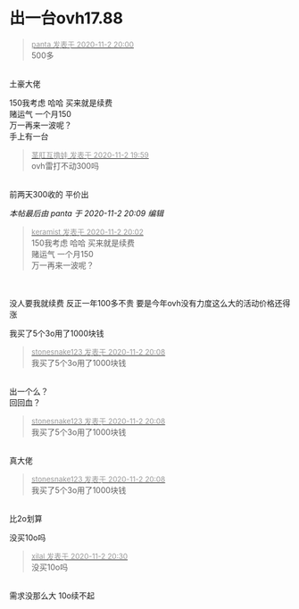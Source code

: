 # 出一台ovh17.88


<div class="quote"><blockquote><font size="2"><a href="https://www.hostloc.com/forum.php?mod=redirect&amp;goto=findpost&amp;pid=9390805&amp;ptid=761426" target="_blank"><font color="#999999">panta 发表于 2020-11-2 20:00</font></a></font><br />
500多</blockquote></div><br />
土豪大佬

150我考虑 哈哈 买来就是续费<br />
赌运气 一个月150<br />
万一再来一波呢？<br />
手上有一台

<div class="quote"><blockquote><font size="2"><a href="https://www.hostloc.com/forum.php?mod=redirect&amp;goto=findpost&amp;pid=9390801&amp;ptid=761426" target="_blank"><font color="#999999">茎肛互撸娃 发表于 2020-11-2 19:59</font></a></font><br />
ovh雷打不动300吗</blockquote></div><br />
前两天300收的 平价出<img src="static/image/smiley/default/lol.gif" smilieid="12" border="0" alt="" />

<i class="pstatus"> 本帖最后由 panta 于 2020-11-2 20:09 编辑 </i><br />
<div class="quote"><blockquote><font size="2"><a href="https://www.hostloc.com/forum.php?mod=redirect&amp;goto=findpost&amp;pid=9390824&amp;ptid=761426" target="_blank"><font color="#999999">keramist 发表于 2020-11-2 20:02</font></a></font><br />
150我考虑 哈哈 买来就是续费<br />
赌运气 一个月150<br />
万一再来一波呢？</blockquote></div><br />
<br />
没人要我就续费 反正一年100多不贵 要是今年ovh没有力度这么大的活动价格还得涨 <img src="static/image/smiley/default/lol.gif" smilieid="12" border="0" alt="" /> 

我买了5个3o用了1000块钱

<div class="quote"><blockquote><font size="2"><a href="https://www.hostloc.com/forum.php?mod=redirect&amp;goto=findpost&amp;pid=9390852&amp;ptid=761426" target="_blank"><font color="#999999">stonesnake123 发表于 2020-11-2 20:08</font></a></font><br />
我买了5个3o用了1000块钱</blockquote></div><br />
出一个么？<br />
回回血？

<div class="quote"><blockquote><font size="2"><a href="https://www.hostloc.com/forum.php?mod=redirect&amp;goto=findpost&amp;pid=9390852&amp;ptid=761426" target="_blank"><font color="#999999">stonesnake123 发表于 2020-11-2 20:08</font></a></font><br />
我买了5个3o用了1000块钱</blockquote></div><br />
真大佬<img src="static/image/smiley/default/lol.gif" smilieid="12" border="0" alt="" /> 

<div class="quote"><blockquote><font size="2"><a href="https://www.hostloc.com/forum.php?mod=redirect&amp;goto=findpost&amp;pid=9390852&amp;ptid=761426" target="_blank"><font color="#999999">stonesnake123 发表于 2020-11-2 20:08</font></a></font><br />
我买了5个3o用了1000块钱</blockquote></div><br />
比2o划算

没买10o吗

<div class="quote"><blockquote><font size="2"><a href="https://www.hostloc.com/forum.php?mod=redirect&amp;goto=findpost&amp;pid=9390954&amp;ptid=761426" target="_blank"><font color="#999999">xilal 发表于 2020-11-2 20:30</font></a></font><br />
没买10o吗</blockquote></div><br />
需求没那么大 10o续不起<img src="static/image/smiley/default/lol.gif" smilieid="12" border="0" alt="" />
